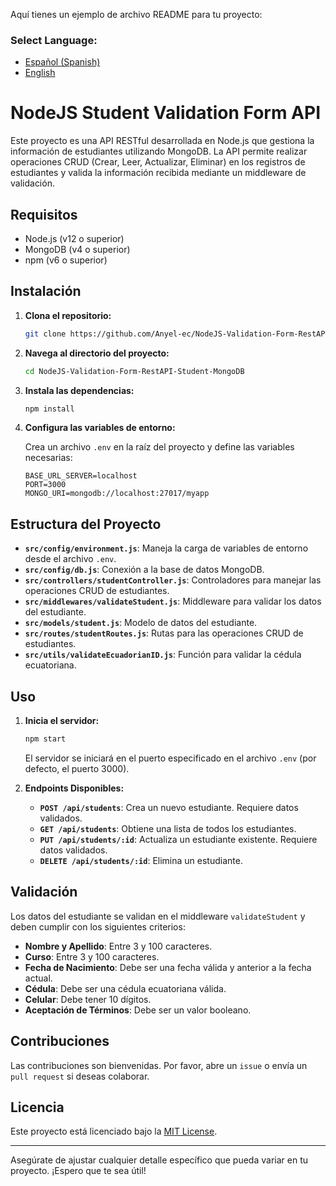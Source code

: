 Aquí tienes un ejemplo de archivo README para tu proyecto:
### **Select Language:**
- [Español (Spanish)](README-es.md)
- [English](README.md)

# NodeJS Student Validation Form API

Este proyecto es una API RESTful desarrollada en Node.js que gestiona la información de estudiantes utilizando MongoDB. La API permite realizar operaciones CRUD (Crear, Leer, Actualizar, Eliminar) en los registros de estudiantes y valida la información recibida mediante un middleware de validación.

## Requisitos

- Node.js (v12 o superior)
- MongoDB (v4 o superior)
- npm (v6 o superior)

## Instalación

1. **Clona el repositorio:**

   ```bash
   git clone https://github.com/Anyel-ec/NodeJS-Validation-Form-RestAPI-Student-MongoDB.git
   ```

2. **Navega al directorio del proyecto:**

   ```bash
   cd NodeJS-Validation-Form-RestAPI-Student-MongoDB
   ```

3. **Instala las dependencias:**

   ```bash
   npm install
   ```

4. **Configura las variables de entorno:**

   Crea un archivo `.env` en la raíz del proyecto y define las variables necesarias:

   ```env
   BASE_URL_SERVER=localhost
   PORT=3000
   MONGO_URI=mongodb://localhost:27017/myapp
   ```

## Estructura del Proyecto

- **`src/config/environment.js`**: Maneja la carga de variables de entorno desde el archivo `.env`.
- **`src/config/db.js`**: Conexión a la base de datos MongoDB.
- **`src/controllers/studentController.js`**: Controladores para manejar las operaciones CRUD de estudiantes.
- **`src/middlewares/validateStudent.js`**: Middleware para validar los datos del estudiante.
- **`src/models/student.js`**: Modelo de datos del estudiante.
- **`src/routes/studentRoutes.js`**: Rutas para las operaciones CRUD de estudiantes.
- **`src/utils/validateEcuadorianID.js`**: Función para validar la cédula ecuatoriana.

## Uso

1. **Inicia el servidor:**

   ```bash
   npm start
   ```

   El servidor se iniciará en el puerto especificado en el archivo `.env` (por defecto, el puerto 3000).

2. **Endpoints Disponibles:**

   - **`POST /api/students`**: Crea un nuevo estudiante. Requiere datos validados.
   - **`GET /api/students`**: Obtiene una lista de todos los estudiantes.
   - **`PUT /api/students/:id`**: Actualiza un estudiante existente. Requiere datos validados.
   - **`DELETE /api/students/:id`**: Elimina un estudiante.

## Validación

Los datos del estudiante se validan en el middleware `validateStudent` y deben cumplir con los siguientes criterios:

- **Nombre y Apellido**: Entre 3 y 100 caracteres.
- **Curso**: Entre 3 y 100 caracteres.
- **Fecha de Nacimiento**: Debe ser una fecha válida y anterior a la fecha actual.
- **Cédula**: Debe ser una cédula ecuatoriana válida.
- **Celular**: Debe tener 10 dígitos.
- **Aceptación de Términos**: Debe ser un valor booleano.

## Contribuciones

Las contribuciones son bienvenidas. Por favor, abre un `issue` o envía un `pull request` si deseas colaborar.

## Licencia

Este proyecto está licenciado bajo la [MIT License](LICENSE).

---

Asegúrate de ajustar cualquier detalle específico que pueda variar en tu proyecto. ¡Espero que te sea útil!